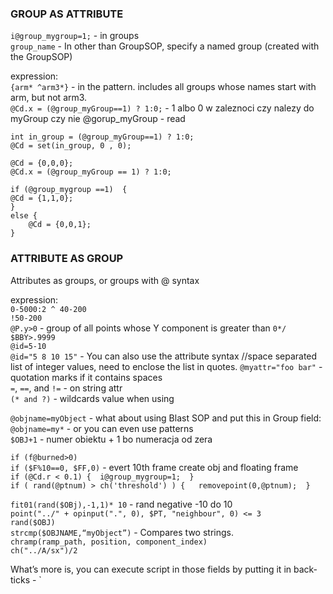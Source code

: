 ### GROUP AS ATTRIBUTE

`i@group_mygroup=1;` - in groups   
`group_name` - In other than GroupSOP, specify a named group (created with the GroupSOP)  

expression:  
`{arm* ^arm3*}`  - in the pattern. includes all groups whose names start with arm, but not arm3.   
`@Cd.x = (@group_myGroup==1) ? 1:0;` - 1 albo 0 w zaleznoci czy nalezy do myGroup czy nie @gorup_myGroup - read    

```
int in_group = (@group_myGroup==1) ? 1:0;
@Cd = set(in_group, 0 , 0);
```
```
@Cd = {0,0,0};
@Cd.x = (@group_myGroup == 1) ? 1:0;
```
```
if (@group_mygroup ==1)  {
@Cd = {1,1,0};
}
else {
    @Cd = {0,0,1};
}
```
### ATTRIBUTE AS GROUP
Attributes as groups, or groups with @ syntax

expression:  
`0-5000:2 ^ 40-200`  
`!50-200`   
`@P.y>0` - group of all points whose Y component is greater than `0*/ $BBY>.9999`     
`@id=5-10`  
`@id="5 8 10 15"` - You can also use the attribute syntax //space separated list of integer values, need to enclose the list in quotes. 
`@myattr="foo bar"` - quotation marks if it contains spaces   
`=`, `==`, and `!=`  - on string attr  
`(* and ?)` -  wildcards value when using   



`@objname=myObject` - what about using Blast SOP and put this in Group field:   
`@objname=my*` - or you can even use patterns   
`$OBJ+1` - numer obiektu + 1 bo numeracja od zera   

`if (f@burned>0)`  
`if ($F%10==0, $FF,0)` - evert 10th frame create obj and floating frame   
`if (@Cd.r < 0.1) {  i@group_mygroup=1;  }`   
`if ( rand(@ptnum) > ch('threshold') ) {   removepoint(0,@ptnum);  }`     

`fit01(rand($OBj),-1,1)* 10` - rand negative -10 do 10  
`point("../" + opinput(".", 0), $PT, "neighbour", 0) <= 3`    
`rand($OBJ)`   
`strcmp($OBJNAME,“myObject”)` - Compares two strings.  
`chramp(ramp_path, position, component_index)`   
`ch("../A/sx")/2`   

What’s more is, you can execute script in those fields by putting it in back-ticks - `
```
